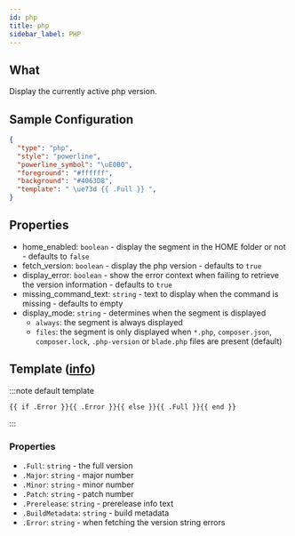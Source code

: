 ```yaml
---
id: php
title: php
sidebar_label: PHP
---
```


## What

Display the currently active php version.

## Sample Configuration

```json
{
  "type": "php",
  "style": "powerline",
  "powerline_symbol": "\uE0B0",
  "foreground": "#ffffff",
  "background": "#4063D8",
  "template": " \ue73d {{ .Full }} ",
}
```

## Properties

- home_enabled: `boolean` - display the segment in the HOME folder or not - defaults to `false`
- fetch_version: `boolean` - display the php version - defaults to `true`
- display_error: `boolean` - show the error context when failing to retrieve the version information - defaults to `true`
- missing_command_text: `string` - text to display when the command is missing - defaults to empty
- display_mode: `string` - determines when the segment is displayed
  - `always`: the segment is always displayed
  - `files`: the segment is only displayed when `*.php`, `composer.json`, `composer.lock`, `.php-version` or `blade.php`
files are present (default)

## Template ([info][templates])

:::note default template

``` template
{{ if .Error }}{{ .Error }}{{ else }}{{ .Full }}{{ end }}
```

:::

### Properties

- `.Full`: `string` - the full version
- `.Major`: `string` - major number
- `.Minor`: `string` - minor number
- `.Patch`: `string` - patch number
- `.Prerelease`: `string` - prerelease info text
- `.BuildMetadata`: `string` - build metadata
- `.Error`: `string` - when fetching the version string errors

[templates]: /docs/configuration/templates
